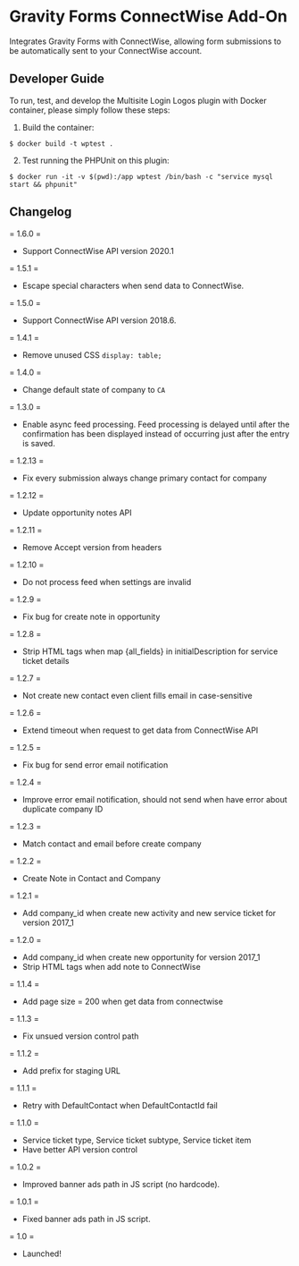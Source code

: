 # Gravity Forms ConnectWise Add-On

Integrates Gravity Forms with ConnectWise, allowing form submissions to be automatically sent to your ConnectWise account.

Developer Guide
---------------

To run, test, and develop the Multisite Login Logos plugin with Docker container, please simply follow these steps:

1. Build the container:

  `$ docker build -t wptest .`

2. Test running the PHPUnit on this plugin:

  `$ docker run -it -v $(pwd):/app wptest /bin/bash -c "service mysql start && phpunit"`

Changelog
----------
= 1.6.0 =
* Support ConnectWise API version 2020.1

= 1.5.1 =
* Escape special characters when send data to ConnectWise.

= 1.5.0 =
* Support ConnectWise API version 2018.6.

= 1.4.1 =
* Remove unused CSS `display: table;`

= 1.4.0 =
* Change default state of company to `CA`

= 1.3.0 =
* Enable async feed processing. Feed processing is delayed until after the confirmation has been displayed instead of occurring just after the entry is saved.

= 1.2.13 =
* Fix every submission always change primary contact for company

= 1.2.12 =
* Update opportunity notes API

= 1.2.11 =
* Remove Accept version from headers

= 1.2.10 =
* Do not process feed when settings are invalid

= 1.2.9 =
* Fix bug for create note in opportunity

= 1.2.8 =
* Strip HTML tags when map {all_fields} in initialDescription for service ticket details

= 1.2.7 =
* Not create new contact even client fills email in case-sensitive

= 1.2.6 =
* Extend timeout when request to get data from ConnectWise API

= 1.2.5 =
* Fix bug for send error email notification

= 1.2.4 =
* Improve error email notification, should not send when have error about duplicate company ID

= 1.2.3 =
* Match contact and email before create company

= 1.2.2 =
* Create Note in Contact and Company

= 1.2.1 =

* Add company_id when create new activity and new service ticket for version 2017_1

= 1.2.0 =

* Add company_id when create new opportunity for version 2017_1
* Strip HTML tags when add note to ConnectWise

= 1.1.4 =

* Add page size = 200 when get data from connectwise

= 1.1.3 =

* Fix unsued version control path

= 1.1.2 =

* Add prefix for staging URL

= 1.1.1 =

* Retry with DefaultContact when DefaultContactId fail

= 1.1.0 =

* Service ticket type, Service ticket subtype, Service ticket item
* Have better API version control

= 1.0.2 =

* Improved banner ads path in JS script (no hardcode).

= 1.0.1 =

* Fixed banner ads path in JS script.

= 1.0 =

* Launched!
